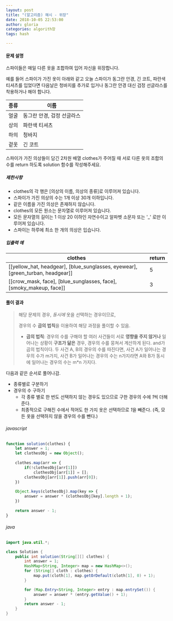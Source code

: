 ```yaml
---
layout: post
title: "(알고리즘) 해시 - 위장"
date: 2018-10-05 22:53:00
author: gloria
categories: algorith장
tags: hash

---
```


#### 문제 설명

스파이들은 매일 다른 옷을 조합하여 입어 자신을 위장합니다.

예를 들어 스파이가 가진 옷이 아래와 같고 오늘 스파이가 동그란 안경, 긴 코트, 파란색 티셔츠를 입었다면 다음날은 청바지를 추가로 입거나 동그란 안경 대신 검정 선글라스를 착용하거나 해야 합니다.

| 종류 | 이름                       |
| ---- | -------------------------- |
| 얼굴 | 동그란 안경, 검정 선글라스 |
| 상의 | 파란색 티셔츠              |
| 하의 | 청바지                     |
| 겉옷 | 긴 코트                    |

스파이가 가진 의상들이 담긴 2차원 배열 clothes가 주어질 때 서로 다른 옷의 조합의 수를 return 하도록 solution 함수를 작성해주세요.

##### 제한사항

- clothes의 각 행은 [의상의 이름, 의상의 종류]로 이루어져 있습니다.
- 스파이가 가진 의상의 수는 1개 이상 30개 이하입니다.
- 같은 이름을 가진 의상은 존재하지 않습니다.
- clothes의 모든 원소는 문자열로 이루어져 있습니다.
- 모든 문자열의 길이는 1 이상 20 이하인 자연수이고 알파벳 소문자 또는 '_' 로만 이루어져 있습니다.
- 스파이는 하루에 최소 한 개의 의상은 입습니다.



##### 입출력 예

| clothes                                                      | return |
| ------------------------------------------------------------ | ------ |
| [[yellow_hat, headgear], [blue_sunglasses, eyewear], [green_turban, headgear]] | 5      |
| [[crow_mask, face], [blue_sunglasses, face], [smoky_makeup, face]] | 3      |



#### 풀이 결과

> 해당 문제의 경우, *동시에* 옷을 선택하는 경우이므로, 
>
> 경우의 수 **곱의 법칙**을 이용하여 해당 과정을 풀이할 수 있음. 
>
> - **곱의 법칙**: 경우의 수를 구해야 할 여러 사건들이 서로 **영향을 주지 않거나** 일어나는 상황이 **구조가 닮은** 경우, 경우의 수를 뭉쳐서 계산하게 된다. and가 곱의 법칙이다.
>   두 사건 A, B의 경우의 수를 따진다면, 사건 A가 일어나는 경우의 수가 m가지, 사건 B가 일어나는 경우의 수는 n가지라면 A와 B가 동시에 일어나는 경우의 수는 m*n 가지다.



다음과 같은 순서로 풀어나감.

- 종류별로 구분하기
- 경우의 수 구하기
  - 각 종류 별로 한 번도 선택하지 않는 경우도 있으므로 구한 경우의 수에 *1*씩 더해준다.
  - 최종적으로 구해진 수에서 적어도 한 가지 옷은 선택하므로 *1*을 빼준다. (즉, 모든 옷을 선택하지 않을 경우의 수를 뺀다.)

###### javascript

```javascript
function solution(clothes) {
    let answer = 1;
    let clothesObj = new Object();
    
    clothes.map(arr => {
        if(!clothesObj[arr[1]]) 
            clothesObj[arr[1]] = [];
        clothesObj[arr[1]].push(arr[0]);   
    })
    
    Object.keys(clothesObj).map(key => {
        answer = answer * (clothesObj[key].length + 1);
    })
    
    return answer - 1;
}
```



###### java

```java
import java.util.*;

class Solution {
    public int solution(String[][] clothes) {
        int answer = 1;
        HashMap<String, Integer> map = new HashMap<>();
        for (String[] cloth : clothes) {
            map.put(cloth[1], map.getOrDefault(cloth[1], 0) + 1);
        }

        for (Map.Entry<String, Integer> entry : map.entrySet()) {
            answer = answer * (entry.getValue() + 1);
        }
        return answer - 1;
    }
}
```





